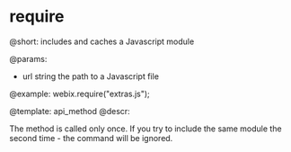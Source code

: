 require
=============


@short: includes and caches a Javascript module 
	

@params:
- url	string		the path to a Javascript file

@example:
webix.require("extras.js");

@template:	api_method
@descr:

The method is called only once. If you try to include the same module the second time - the command will be ignored. 
